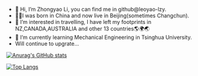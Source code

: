 - 👋 Hi, I’m Zhongyao Li, you can find me in github@leoyao-lzy.
- 🤞🤞I was born in China and now live in Beijing(sometimes Changchun).
- 👀 I’m interested in travelling, I have left my footprints in NZ,CANADA,AUSTRALIA and other 13 countries🌎🌍🌏
- 🤳 I’m currently learning Mechanical Engineering in Tsinghua University.
- Will continue to upgrate...

[![Anurag's GitHub stats](https://github-readme-stats.vercel.app/api?username=leoyao-lzy)](https://github.com/anuraghazra/github-readme-stats)

[![Top Langs](https://github-readme-stats.vercel.app/api/top-langs/?username=leoyao-lzy&layout=compact)](https://github.com/anuraghazra/github-readme-stats)
<!---
leoyao-lzy/leoyao-lzy is a ✨ special ✨ repository because its `README.md` (this file) appears on your GitHub profile.
You can click the Preview link to take a look at your changes.
--->
